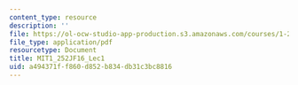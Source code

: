 ```yaml
---
content_type: resource
description: ''
file: https://ol-ocw-studio-app-production.s3.amazonaws.com/courses/1-252j-urban-transportation-planning-fall-2016/a494371ff860d852b834db31c3bc8816_MIT1_252JF16_Lec1.pdf
file_type: application/pdf
resourcetype: Document
title: MIT1_252JF16_Lec1
uid: a494371f-f860-d852-b834-db31c3bc8816
---
```

